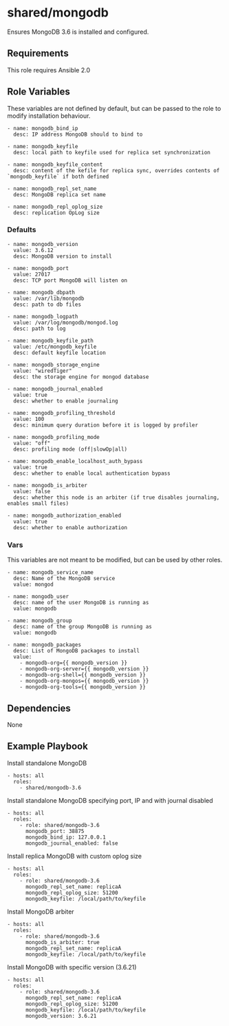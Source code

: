 # shared/mongodb #

Ensures MongoDB 3.6 is installed and configured.

## Requirements ##

This role requires Ansible 2.0

## Role Variables ##

These variables are not defined by default, but can be passed to the role to modify installation behaviour.

    - name: mongodb_bind_ip
      desc: IP address MongoDB should to bind to

    - name: mongodb_keyfile
      desc: local path to keyfile used for replica set synchronization

    - name: mongodb_keyfile_content
      desc: content of the kefile for replica sync, overrides contents of `mongodb_keyfile` if both defined

    - name: mongodb_repl_set_name
      desc: MongoDB replica set name

    - name: mongodb_repl_oplog_size
      desc: replication OpLog size

### Defaults ##

    - name: mongodb_version
      value: 3.6.12
      desc: MongoDB version to install

    - name: mongodb_port
      value: 27017
      desc: TCP port MongoDB will listen on

    - name: mongodb_dbpath
      value: /var/lib/mongodb
      desc: path to db files

    - name: mongodb_logpath
      value: /var/log/mongodb/mongod.log
      desc: path to log

    - name: mongodb_keyfile_path
      value: /etc/mongodb_keyfile
      desc: default keyfile location

    - name: mongodb_storage_engine
      value: "wiredTiger"
      desc: the storage engine for mongod database

    - name: mongodb_journal_enabled
      value: true
      desc: whether to enable journaling

    - name: mongodb_profiling_threshold
      value: 100
      desc: minimum query duration before it is logged by profiler

    - name: mongodb_profiling_mode
      value: "off"
      desc: profiling mode (off|slowOp|all)

    - name: mongodb_enable_localhost_auth_bypass
      value: true
      desc: whether to enable local authentication bypass

    - name: mongodb_is_arbiter
      value: false
      desc: whether this node is an arbiter (if true disables journaling, enables small files)

    - name: mongodb_authorization_enabled
      value: true
      desc: whether to enable authorization

### Vars ###

This variables are not meant to be modified, but can be used by other roles.

    - name: mongodb_service_name
      desc: Name of the MongoDB service
      value: mongod

    - name: mongodb_user
      desc: name of the user MongoDB is running as
      value: mongodb

    - name: mongodb_group
      desc: name of the group MongoDB is running as
      value: mongodb

    - name: mongodb_packages
      desc: List of MongoDB packages to install
      value:
        - mongodb-org={{ mongodb_version }}
        - mongodb-org-server={{ mongodb_version }}
        - mongodb-org-shell={{ mongodb_version }}
        - mongodb-org-mongos={{ mongodb_version }}
        - mongodb-org-tools={{ mongodb_version }}

## Dependencies ##

None

## Example Playbook ##

Install standalone MongoDB

```
- hosts: all
  roles:
    - shared/mongodb-3.6
```

Install standalone MongoDB specifying port, IP and with journal disabled

```
- hosts: all
  roles:
    - role: shared/mongodb-3.6
      mongodb_port: 38875
      mongodb_bind_ip: 127.0.0.1
      mongodb_journal_enabled: false
```

Install replica MongoDB with custom oplog size

```
- hosts: all
  roles:
    - role: shared/mongodb-3.6
      mongodb_repl_set_name: replicaA
      mongodb_repl_oplog_size: 51200
      mongodb_keyfile: /local/path/to/keyfile
```

Install MongoDB arbiter

```
- hosts: all
  roles:
    - role: shared/mongodb-3.6
      mongodb_is_arbiter: true
      mongodb_repl_set_name: replicaA
      mongodb_keyfile: /local/path/to/keyfile
```

Install MongoDB with specific version (3.6.21)

```
- hosts: all
  roles:
    - role: shared/mongodb-3.6
      mongodb_repl_set_name: replicaA
      mongodb_repl_oplog_size: 51200
      mongodb_keyfile: /local/path/to/keyfile
      mongodb_version: 3.6.21
